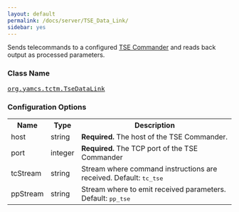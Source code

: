 ```yaml
---
layout: default
permalink: /docs/server/TSE_Data_Link/
sidebar: yes
---
```


Sends telecommands to a configured [TSE Commander](/docs/server/TSE_Commander/) and reads back output as processed parameters.

### Class Name
[<tt>org.yamcs.tctm.TseDataLink</tt>](https://javadoc.io/page/org.yamcs/yamcs-tse/latest/org/yamcs/tctm/TseDataLink.html)


### Configuration Options

<table class="inline">
  <tr>
    <th>Name</th>
    <th>Type</th>
    <th>Description</th>
  </tr>
  <tr>
    <td class="code">host</td>
    <td class="code">string</td>
    <td><strong>Required.</strong> The host of the TSE Commander.</td>
  </tr>
  <tr>
    <td class="code">port</td>
    <td class="code">integer</td>
    <td><strong>Required.</strong> The TCP port of the TSE Commander</td>
  </tr>
  <tr>
    <td class="code">tcStream</td>
    <td class="code">string</td>
    <td>Stream where command instructions are received. Default: <tt>tc_tse</tt></td>
  </tr>
  <tr>
    <td class="code">ppStream</td>
    <td class="code">string</td>
    <td>Stream where to emit received parameters. Default: <tt>pp_tse</tt></td>
  </tr>
</table>
